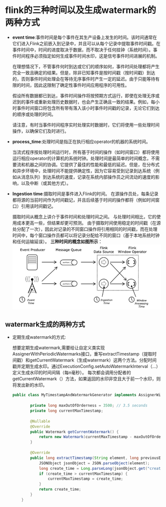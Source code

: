 # flink的三种时间以及生成watermark的两种方式

- **event time**:事件时间是每个事件在其生产设备上发生的时间。该时间通常在它们进入Flink之前嵌入到记录中，并且可以从每个记录中提取事件时间戳。在事件时间中，时间的进度取决于数据，而不取决于任何挂钟（系统时间）。事件时间程序必须指定如何生成事件时间水印，这是信号事件时间进展的机制。

  在理想情况下，不管事件何时到达或它们的顺序如何，事件时间处理都将产生完全一致且确定的结果。但是，除非已知事件是按时间戳（按时间戳）到达的，否则事件时间处理会在等待无序事件时产生一定的延迟。由于只能等待有限的时间，因此这限制了确定性事件时间应用程序的可用性。

  假设所有数据都已到达，事件时间操作将按预期方式运行，即使在处理无序或迟到的事件或重新处理历史数据时，也会产生正确且一致的结果。例如，每小时事件时间窗口将包含所有带有落入该小时事件时间戳的记录，无论它们到达的顺序或处理的时间。

  请注意，有时当事件时间程序实时处理实时数据时，它们将使用一些处理时间操作，以确保它们及时进行。

- **process_time**:处理时间是指正在执行相应operator的机器的系统时间。

  当流式程序按处理时间运行时，所有基于时间的操作（如时间窗口）都将使用运行相应operator的计算机的系统时钟。处理时间是最简单的时间概念，不需要流和机器之间的协调。它提供了最佳的性能和最低的延迟。但是，在分布式和异步环境中，处理时间不能提供确定性，因为它容易受到记录到达系统（例如从消息队列）到达系统的速度，记录在系统内部操作员之间流动的速度的影响，以及中断（或其他方式）。

- **Ingestion time**:摄取时间是事件进入Flink的时间。 在源操作员处，每条记录都将源的当前时间作为时间戳记，并且后续基于时间的操作都将（例如时间窗口）引用该时间戳记。

  摄取时间从概念上讲介于事件时间和处理时间之间。 与处理时间相比，它的使用成本更高一些，但结果却更可预测。 由于摄取时间使用稳定的时间戳（在源处分配了一次），因此对记录的不同窗口操作将引用相同的时间戳，而在处理时间中，每个窗口操作员都可以将记录分配给不同的窗口（基于本地系统时钟和任何运输延误）。
**三种时间的概念如图所示**：
![flink time](time_clock.png)

## watermark生成的两种方式

- 定期生成watermark的方式:

  想要定期生成watermark,需要给让自定义类实现AssignerWithPeriodicWatermarks接口，重写extractTimestamp（提取时间戳）和getCurrentWatermark（生成watermark）这两个方法。分配时间戳并定期生成水印。通过ExecutionConfig.setAutoWatermarkInterval（...）定义生成水印的时间间隔（每n毫秒）。 每次都会调用分配者的getCurrentWatermark（）方法，如果返回的水印非空且大于前一个水印，则将发出新的水印。

  ```java
  public class MyTimestampAndWatermarkGenerator implements AssignerWithPeriodicWatermarks<String> {
  
          private long maxOutOfOrderness = 3500; // 3.5 seconds
          private long currentMaxTimestamp;
  
          @Nullable
          @Override
          public Watermark getCurrentWatermark() {
              return new Watermark(currentMaxTimestamp - maxOutOfOrderness);
          }
  
          @Override
          public long extractTimestamp(String element, long previousElementTimestamp) {
              JSONObject jsonObject = JSON.parseObject(element);
              long create_time = Long.parseLong(jsonObject.get("create_time").toString());
              if (create_time > currentMaxTimestamp) {
                  currentMaxTimestamp = create_time;
              }
              return create_time;
          }
      }
  ```



